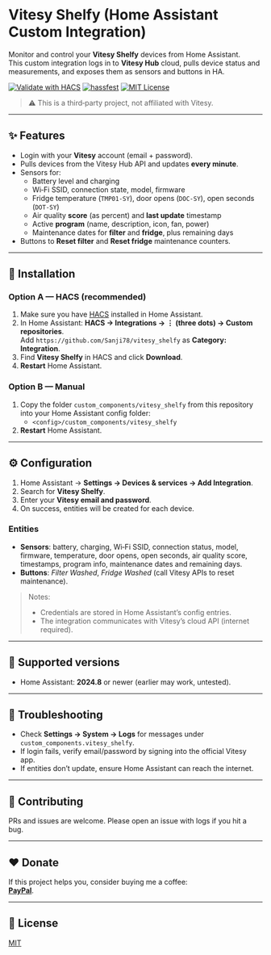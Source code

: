 # Vitesy Shelfy (Home Assistant Custom Integration)

Monitor and control your **Vitesy Shelfy** devices from Home Assistant.  
This custom integration logs in to **Vitesy Hub** cloud, pulls device status and measurements, and exposes them as sensors and buttons in HA.

[![Validate with HACS](https://img.shields.io/badge/HACS-validated-41BDF5)](https://hacs.xyz/) 
[![hassfest](https://img.shields.io/badge/hassfest-passing-brightgreen)](https://developers.home-assistant.io/docs/creating_integration_manifest/)
[![MIT License](https://img.shields.io/badge/license-MIT-informational)](LICENSE.md)

> ⚠️ This is a third‑party project, not affiliated with Vitesy.

---

## ✨ Features

- Login with your **Vitesy** account (email + password).
- Pulls devices from the Vitesy Hub API and updates **every minute**.
- Sensors for:
  - Battery level and charging
  - Wi‑Fi SSID, connection state, model, firmware
  - Fridge temperature (`TMP01-SY`), door opens (`DOC-SY`), open seconds (`DOT-SY`)
  - Air quality **score** (as percent) and **last update** timestamp
  - Active **program** (name, description, icon, fan, power)
  - Maintenance dates for **filter** and **fridge**, plus remaining days
- Buttons to **Reset filter** and **Reset fridge** maintenance counters.

---

## 🔧 Installation

### Option A — HACS (recommended)
1. Make sure you have [HACS](https://hacs.xyz/) installed in Home Assistant.
2. In Home Assistant: **HACS → Integrations → ⋮ (three dots) → Custom repositories**.  
   Add `https://github.com/Sanji78/vitesy_shelfy` as **Category: Integration**.
3. Find **Vitesy Shelfy** in HACS and click **Download**.
4. **Restart** Home Assistant.

### Option B — Manual
1. Copy the folder `custom_components/vitesy_shelfy` from this repository into your Home Assistant config folder:
   - `<config>/custom_components/vitesy_shelfy`
2. **Restart** Home Assistant.

---

## ⚙️ Configuration

1. Home Assistant → **Settings → Devices & services → Add Integration**.
2. Search for **Vitesy Shelfy**.
3. Enter your **Vitesy email and password**.
4. On success, entities will be created for each device.

### Entities
- **Sensors**: battery, charging, Wi‑Fi SSID, connection status, model, firmware, temperature, door opens, open seconds, air quality score, timestamps, program info, maintenance dates and remaining days.
- **Buttons**: *Filter Washed*, *Fridge Washed* (call Vitesy APIs to reset maintenance).

> Notes:
> - Credentials are stored in Home Assistant’s config entries.
> - The integration communicates with Vitesy’s cloud API (internet required).

---

## 🧪 Supported versions
- Home Assistant: **2024.8** or newer (earlier may work, untested).

---

## 🐞 Troubleshooting
- Check **Settings → System → Logs** for messages under `custom_components.vitesy_shelfy`.
- If login fails, verify email/password by signing into the official Vitesy app.
- If entities don’t update, ensure Home Assistant can reach the internet.

---

## 🙌 Contributing
PRs and issues are welcome. Please open an issue with logs if you hit a bug.

---

## ❤️ Donate
If this project helps you, consider buying me a coffee:  
**[PayPal](https://www.paypal.me/elenacapasso80)**.

---

## 📜 License
[MIT](LICENSE.md)
